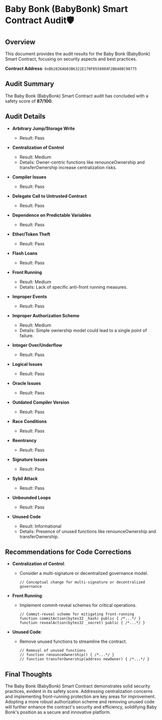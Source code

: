 # Baby Bonk (BabyBonk) Smart Contract Audit🛡️

## Overview
This document provides the audit results for the Baby Bonk (BabyBonk) Smart Contract, focusing on security aspects and best practices.

**Contract Address**: `0xBb2826Ab03B6321E170F0558804F2B6488C98775`

## Audit Summary
The Baby Bonk (BabyBonk) Smart Contract audit has concluded with a safety score of **87/100**.

## Audit Details

- **Arbitrary Jump/Storage Write**
  - Result: Pass

- **Centralization of Control**
  - Result: Medium
  - Details: Owner-centric functions like renounceOwnership and transferOwnership increase centralization risks.

- **Compiler Issues**
  - Result: Pass

- **Delegate Call to Untrusted Contract**
  - Result: Pass

- **Dependence on Predictable Variables**
  - Result: Pass

- **Ether/Token Theft**
  - Result: Pass

- **Flash Loans**
  - Result: Pass

- **Front Running**
  - Result: Medium
  - Details: Lack of specific anti-front running measures.

- **Improper Events**
  - Result: Pass

- **Improper Authorization Scheme**
  - Result: Medium
  - Details: Simple ownership model could lead to a single point of failure.

- **Integer Over/Underflow**
  - Result: Pass

- **Logical Issues**
  - Result: Pass

- **Oracle Issues**
  - Result: Pass

- **Outdated Compiler Version**
  - Result: Pass

- **Race Conditions**
  - Result: Pass

- **Reentrancy**
  - Result: Pass

- **Signature Issues**
  - Result: Pass

- **Sybil Attack**
  - Result: Pass

- **Unbounded Loops**
  - Result: Pass

- **Unused Code**
  - Result: Informational
  - Details: Presence of unused functions like renounceOwnership and transferOwnership.

## Recommendations for Code Corrections

- **Centralization of Control**: 
  - Consider a multi-signature or decentralized governance model.

    ```solidity
    // Conceptual change for multi-signature or decentralized governance
    ```

- **Front Running**: 
  - Implement commit-reveal schemes for critical operations.

    ```solidity
    // Commit-reveal scheme for mitigating front-running
    function commitAction(bytes32 _hash) public { /*...*/ }
    function revealAction(bytes32 _secret) public { /*...*/ }
    ```

- **Unused Code**: 
  - Remove unused functions to streamline the contract.

    ```solidity
    // Removal of unused functions
    // function renounceOwnership() { /*...*/ }
    // function transferOwnership(address newOwner) { /*...*/ }
    ```

## Final Thoughts
The Baby Bonk (BabyBonk) Smart Contract demonstrates solid security practices, evident in its safety score. Addressing centralization concerns and implementing front-running protection are key areas for improvement. Adopting a more robust authorization scheme and removing unused code will further enhance the contract's security and efficiency, solidifying Baby Bonk's position as a secure and innovative platform.
